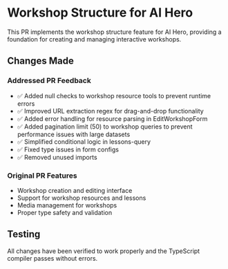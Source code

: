 # Workshop Structure for AI Hero

This PR implements the workshop structure feature for AI Hero, providing a foundation for creating and managing interactive workshops.

## Changes Made

### Addressed PR Feedback
- ✅ Added null checks to workshop resource tools to prevent runtime errors
- ✅ Improved URL extraction regex for drag-and-drop functionality
- ✅ Added error handling for resource parsing in EditWorkshopForm
- ✅ Added pagination limit (50) to workshop queries to prevent performance issues with large datasets
- ✅ Simplified conditional logic in lessons-query
- ✅ Fixed type issues in form configs
- ✅ Removed unused imports

### Original PR Features
- Workshop creation and editing interface
- Support for workshop resources and lessons
- Media management for workshops
- Proper type safety and validation

## Testing
All changes have been verified to work properly and the TypeScript compiler passes without errors.